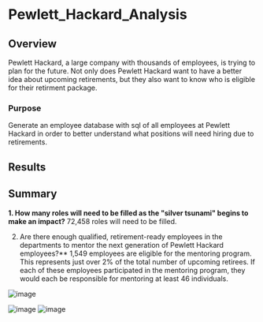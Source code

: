 # Pewlett_Hackard_Analysis
## Overview
Pewlett Hackard, a large company with thousands of employees, is trying to plan for the future. Not only does Pewlett Hackard want to have a better idea about upcoming retirements, but they also want to know who is eligible for their retirment package. 
### Purpose
Generate an employee database with sql of all employees at Pewlett Hackard in order to better understand what positions will need hiring due to retirements. 

## Results


## Summary
**1. How many roles will need to be filled as the "silver tsunami" begins to make an impact?**
72,458 roles will need to be filled.

2. Are there enough qualified, retirement-ready employees in the departments to mentor the next generation of Pewlett Hackard employees?**
1,549 employees are eligible for the mentoring program. This represents just over 2% of the total number of upcoming retirees. If each of these employees participated in the mentoring program, they would each be responsible for mentoring at least 46 individuals. 

![image](https://user-images.githubusercontent.com/105028515/196329844-c5b6c18c-1719-4987-93fc-ca4466684693.png)

![image](https://user-images.githubusercontent.com/105028515/196328755-553752e2-0201-4acf-99f3-17894bdcd0bd.png)
![image](https://user-images.githubusercontent.com/105028515/196329677-dac512de-17e3-417f-812b-720cc1d0c92b.png)
